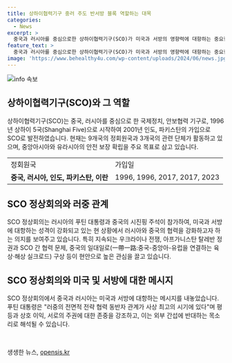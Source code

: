 ```yaml
---
title: 상하이협력기구 중러 주도 반서방 블록 역할하는 대목
categories:
  - News
excerpt: >
  중국과 러시아를 중심으로한 상하이협력기구(SCO)가 미국과 서방의 영향력에 대항하는 중요한 플랫폼으로 부상하고 있다. SCO는 안보 및 경제협력을 강화하며, 중국과 러시아가 선도하는 그 이면에서 국제정세를 좌우하는 중요한 기구로 확대되고 있다. 최근 정상회의에서는 2035년까지의 발전 전략과 우크라이나 전쟁, 아프가니스탄 탈레반 정권과의 협력 등이 논의되며, 이는 국제사회의 주목을 받을 것으로 예상된다. 중국과 러시아의 협력은 두 나라간의 블록 형성이 아니며, SCO가 미국과 서방을 견제하는 역할을 더욱 강조하게 되고 있다.
feature_text: >
  중국과 러시아를 중심으로한 상하이협력기구(SCO)가 미국과 서방의 영향력에 대항하는 중요한 플랫폼으로 부상하고 있다. SCO는 안보 및 경제협력을 강화하며, 중국과 러시아가 선도하는 그 이면에서 국제정세를 좌우하는 중요한 기구로 확대되고 있다. 최근 정상회의에서는 2035년까지의 발전 전략과 우크라이나 전쟁, 아프가니스탄 탈레반 정권과의 협력 등이 논의되며, 이는 국제사회의 주목을 받을 것으로 예상된다. 중국과 러시아의 협력은 두 나라간의 블록 형성이 아니며, SCO가 미국과 서방을 견제하는 역할을 더욱 강조하게 되고 있다.
image: 'https://www.behealthy4u.com/wp-content/uploads/2024/06/news.jpg'
---
```


<p><img src="https://www.behealthy4u.com/wp-content/uploads/2024/06/news.jpg" alt="info 속보" /></p>

<h2 data-ke-size="size26">상하이협력기구(SCO)와 그 역할</h2>

<p data-ke-size="size16">상하이협력기구(SCO)는 중국, 러시아를 중심으로 한 국제정치, 안보협력 기구로, 1996년 상하이 5국(Shanghai Five)으로 시작하여 2001년 인도, 파키스탄의 가입으로 SCO로 발전하였습니다. 현재는 9개국의 정회원국과 3개국의 관련 단체가 활동하고 있으며, 중앙아시아와 유라시아의 안전 보장 확립을 주요 목표로 삼고 있습니다.</p>

<table>
    <tr>
        <td>정회원국</td>
        <td>가입일</td>
    </tr>
    <tr>
        <td><b>중국, 러시아, 인도, 파키스탄, 이란</b></td>
        <td>1996, 1996, 2017, 2017, 2023</td>
    </tr>
</table>

<h2 data-ke-size="size26">SCO 정상회의와 러중 관계</h2>

<p data-ke-size="size16">SCO 정상회의는 러시아의 푸틴 대통령과 중국의 시진핑 주석이 참가하여, 미국과 서방에 대항하는 성격이 강화되고 있는 현 상황에서 러시아와 중국의 협력을 강화하고자 하는 의지를 보여주고 있습니다. 특히 지속되는 우크라이나 전쟁, 아프가니스탄 탈레반 정권과 SCO 간 협력 문제, 중국의 일대일로(一帶一路:중국-중앙아-유럽을 연결하는 육상·해상 실크로드) 구상 등이 현안으로 높은 관심을 끌고 있습니다.</p>

<h2 data-ke-size="size26">SCO 정상회의와 미국 및 서방에 대한 메시지</h2>

<p data-ke-size="size16">SCO 정상회의에서 중국과 러시아는 미국과 서방에 대항하는 메시지를 내놓았습니다. 푸틴 대통령은 "러중의 전면적 전략 협력 동반자 관계가 사상 최고의 시기에 있다"며 평등과 상호 이익, 서로의 주권에 대한 존중을 강조하고, 이는 외부 간섭에 반대하는 목소리로 해석될 수 있습니다.</p>

<p data-ke-size="size16">&nbsp;</p>
생생한 뉴스, <a href="https://opensis.kr" rel="dofollow">opensis.kr</a>


